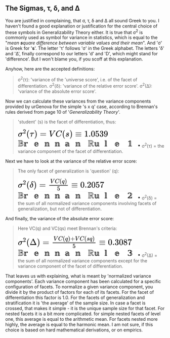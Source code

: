 ## The Sigmas, &tau;, &delta;, and &Delta; ##
You are justified in complaining, that &sigma;, &tau;, &delta; and &Delta; all sound Greek to you. I haven't found a good explanation or justification for the central choice of these symbols in Generalizability Theory either. It is true that &sigma;<sup>2</sup> is commonly used as symbol for variance in statistics, which is equal to the "*mean **s**quare difference between variable values and their mean*". And '&sigma;' is Greek for '**s**'. The letter '&tau;' follows '&sigma;' in the Greek alphabet. The letters '&delta;' and '&Delta;', finally correspond to our letters 'd' and 'D', which might stand for 'difference'. But I won't blame you, if you scoff at this explanation.

Anyhow, here are the accepted definitions:

> &sigma;<sup>2</sup>(&tau;): 'variance of the 'universe score', i.e. of the facet of differentiation.
> &sigma;<sup>2</sup>(&delta;): 'variance of the relative error score'.
> &sigma;<sup>2</sup>(&Delta;): 'variance of the absolute error score'.

Now we can calculate these variances from the variance components provided by urGenova for the simple  's x q' case, according to Brennan's rules derived from page 10 of '*Generalizability Theory*'.
> 'student' (s) is the facet of differentiation, thus:
> 
> <img style="transform: translateY(0.1em); background: white;" src="svg/mRj5U1CFRZ.svg">
>
> <img style="transform: translateY(0.1em); background: white;" src="svg/eaQizux3pH.svg">
>    &sigma;<sup>2</sup>(&tau;) = the variance component of the facet of differentiation.

Next we have to look at the variance of the relative error score:
> The only facet of generalization is 'question' (q):
>
> <img style="transform: translateY(0.1em); background: white;" src="svg/0HKmEBjnqN.svg">
>
> <img style="transform: translateY(0.1em); background: white;" src="svg/oFUEGHOf8W.svg">
>    &sigma;<sup>2</sup>(&delta;) = the sum of all normalized variance components involving facets of generalization, but not of differentiation.

And finally, the variance of the absolute error score:
> Here VC(q) and VC(qs) meet Brennan's criteria:
>
> <img style="transform: translateY(0.1em); background: white;" src="svg/rWeDXnozqp.svg">
>
> <img style="transform: translateY(0.1em); background: white;" src="svg/Dd9hoLKFsH.svg">
>    &sigma;<sup>2</sup>(&Delta;) = the sum of all normalized variance components except for  the variance component of the facet of differentiation.

That leaves us with explaining, what is meant by 'normalized variance components'. Each variance component has been calculated for a specific configuration of facets. To normalize a given variance component, you divide it by the product of factors for each of its facets. For the facet of differentiation this factor is 1.0. For the facets of generalization and stratification it is 'the average' of the sample size. In case a facet is crossed, that makes it simple - it is the unique sample size for that facet. For nested facets it is a bit more complicated. for simple nested facets of level one, this average is equal to the arithmetic mean. For facets nested more highly, the average is equal to the harmonic mean. I am not sure, if this choice is based on hard mathematical derivations, or on empirics.
